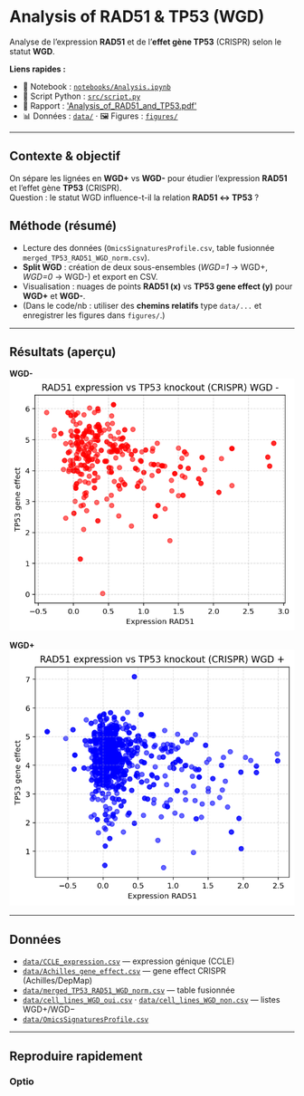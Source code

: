 # Analysis of RAD51 & TP53 (WGD)

Analyse de l’expression **RAD51** et de l’**effet gène TP53** (CRISPR) selon le statut **WGD**.

**Liens rapides :**
- 📓 Notebook : [`notebooks/Analysis.ipynb`](notebooks/Analysis.ipynb)
- 🧮 Script Python : [`src/script.py`](src/script.py)
- 📄 Rapport : ['Analysis_of_RAD51_and_TP53.pdf'](docs/Analysis_RAD51_TP53.pdf)
- 📊 Données : [`data/`](data/) · 🖼️ Figures : [`figures/`](figures/)

---

## Contexte & objectif
On sépare les lignées en **WGD+** vs **WGD-** pour étudier l’expression **RAD51** et l’effet gène **TP53** (CRISPR).  
Question : le statut WGD influence-t-il la relation **RAD51 ↔ TP53** ?

## Méthode (résumé)
- Lecture des données (`OmicsSignaturesProfile.csv`, table fusionnée `merged_TP53_RAD51_WGD_norm.csv`).
- **Split WGD** : création de deux sous-ensembles (_WGD=1_ → WGD+, _WGD=0_ → WGD-) et export en CSV.
- Visualisation : nuages de points **RAD51 (x)** vs **TP53 gene effect (y)** pour **WGD+** et **WGD-**.
- (Dans le code/nb : utiliser des **chemins relatifs** type `data/...` et enregistrer les figures dans `figures/`.)

---

## Résultats (aperçu)

**WGD-**  
![RAD51 vs TP53 — WGD-](figures/Figure%20WGD-.png)

**WGD+**  
![RAD51 vs TP53 — WGD+](figures/Figure%20WGD%2B.png)

---

## Données
- [`data/CCLE_expression.csv`](data/CCLE_expression.csv) — expression génique (CCLE)
- [`data/Achilles_gene_effect.csv`](data/Achilles_gene_effect.csv) — gene effect CRISPR (Achilles/DepMap)
- [`data/merged_TP53_RAD51_WGD_norm.csv`](data/merged_TP53_RAD51_WGD_norm.csv) — table fusionnée
- [`data/cell_lines_WGD_oui.csv`](data/cell_lines_WGD_oui.csv) · [`data/cell_lines_WGD_non.csv`](data/cell_lines_WGD_non.csv) — listes WGD+/WGD−
- [`data/OmicsSignaturesProfile.csv`](data/OmicsSignaturesProfile.csv)

---

## Reproduire rapidement

### Optio

